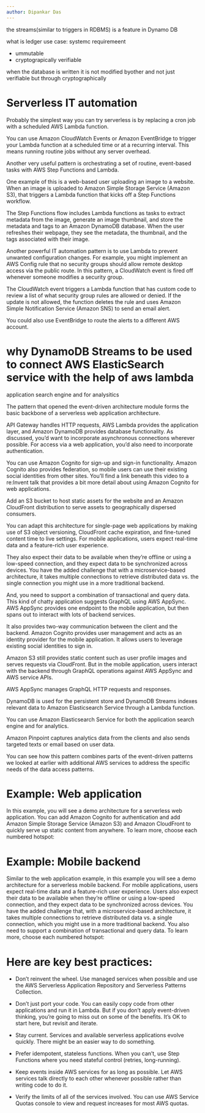 ```yaml
---
author: Dipankar Das
---
```


the streams(similar to triggers in RDBMS) is a feature in Dynamo DB

what is ledger
use case:
systemc requiremeent
- ummutable
- cryptograpically verifiable

when the database is written it is not modified byother and not just verifiable but through cryptographically


# Serverless IT automation
Probably the simplest way you can try serverless is by replacing a cron job with a scheduled AWS Lambda function.

You can use Amazon CloudWatch Events or Amazon EventBridge to trigger your Lambda function at a scheduled time or at a recurring interval. This means running routine jobs without any server overhead.

Another very useful pattern is orchestrating a set of routine, event-based tasks with AWS Step Functions and Lambda.

One example of this is a web-based user uploading an image to a website. When an image is uploaded to Amazon Simple Storage Service (Amazon S3), that triggers a Lambda function that kicks off a Step Functions workflow.

The Step Functions flow includes Lambda functions as tasks to extract metadata from the image, generate an image thumbnail, and store the metadata and tags to an Amazon DynamoDB database. When the user refreshes their webpage, they see the metadata, the thumbnail, and the tags associated with their image.

Another powerful IT automation pattern is to use Lambda to prevent unwanted configuration changes. For example, you might implement an AWS Config rule that no security groups should allow remote desktop access via the public route. In this pattern, a CloudWatch event is fired off whenever someone modifies a security group.

The CloudWatch event triggers a Lambda function that has custom code to review a list of what security group rules are allowed or denied. If the update is not allowed, the function deletes the rule and uses Amazon Simple Notification Service (Amazon SNS) to send an email alert.

You could also use EventBridge to route the alerts to a different AWS account.

# why DynamoDB Streams to be used to connect AWS ElasticSearch service with the help of aws lambda
application search engine
and for analysitics

The pattern that opened the event-driven architecture module forms the basic backbone of a serverless web application architecture.

API Gateway handles HTTP requests, AWS Lambda provides the application layer, and Amazon DynamoDB provides database functionality. As discussed, you’d want to incorporate asynchronous connections wherever possible. For access via a web application, you’d also need to incorporate authentication.

You can use Amazon Cognito for sign-up and sign-in functionality. Amazon Cognito also provides federation, so mobile users can use their existing social identities from other sites. You’ll find a link beneath this video to a re:Invent talk that provides a bit more detail about using Amazon Cognito for web applications.

Add an S3 bucket to host static assets for the website and an Amazon CloudFront distribution to serve assets to geographically dispersed consumers.

You can adapt this architecture for single-page web applications by making use of S3 object versioning, CloudFront cache expiration, and fine-tuned content time to live settings. For mobile applications, users expect real-time data and a feature-rich user experience.

They also expect their data to be available when they’re offline or using a low-speed connection, and they expect data to be synchronized across devices. You have the added challenge that with a microservice-based architecture, it takes multiple connections to retrieve distributed data vs. the single connection you might use in a more traditional backend.

And, you need to support a combination of transactional and query data. This kind of chatty application suggests GraphQL using AWS AppSync. AWS AppSync provides one endpoint to the mobile application, but then spans out to interact with lots of backend services.

It also provides two-way communication between the client and the backend. Amazon Cognito provides user management and acts as an identity provider for the mobile application. It allows users to leverage existing social identities to sign in.

Amazon S3 still provides static content such as user profile images and serves requests via CloudFront. But in the mobile application, users interact with the backend through GraphQL operations against AWS AppSync and AWS service APIs.

AWS AppSync manages GraphQL HTTP requests and responses.

DynamoDB is used for the persistent store and DynamoDB Streams indexes relevant data to Amazon Elasticsearch Service through a Lambda function.

You can use Amazon Elasticsearch Service for both the application search engine and for analytics.

Amazon Pinpoint captures analytics data from the clients and also sends targeted texts or email based on user data.

You can see how this pattern combines parts of the event-driven patterns we looked at earlier with additional AWS services to address the specific needs of the data access patterns.

# Example: Web application

In this example, you will see a demo architecture for a serverless web application. You can add Amazon Cognito for authentication and add Amazon Simple Storage Service (Amazon S3) and Amazon CloudFront to quickly serve up static content from anywhere. To learn more, choose each numbered hotspot:


# Example: Mobile backend

Similar to the web application example, in this example you will see a demo architecture for a serverless mobile backend. For mobile applications, users expect real-time data and a feature-rich user experience. Users also expect their data to be available when they’re offline or using a low-speed connection, and they expect data to be synchronized across devices. You have the added challenge that, with a microservice-based architecture, it takes multiple connections to retrieve distributed data vs. a single connection, which you might use in a more traditional backend. You also need to support a combination of transactional and query data. To learn more, choose each numbered hotspot:

# Here are key best practices:

- Don’t reinvent the wheel.
Use managed services when possible and use the AWS Serverless Application Repository and Serverless Patterns Collection.



- Don’t just port your code. 
You can easily copy code from other applications and run it in Lambda. But if you don’t apply event-driven thinking, you’re going to miss out on some of the benefits. It’s OK to start here, but revisit and iterate.

- Stay current.
Services and available serverless applications evolve quickly. There might be an easier way to do something.

- Prefer idempotent, stateless functions.
When you can’t, use Step Functions where you need stateful control (retries, long-running).

- Keep events inside AWS services for as long as possible.
Let AWS services talk directly to each other whenever possible rather than writing code to do it.

- Verify the limits of all of the services involved.
You can use AWS Service Quotas console to view and request increases for most AWS quotas.
